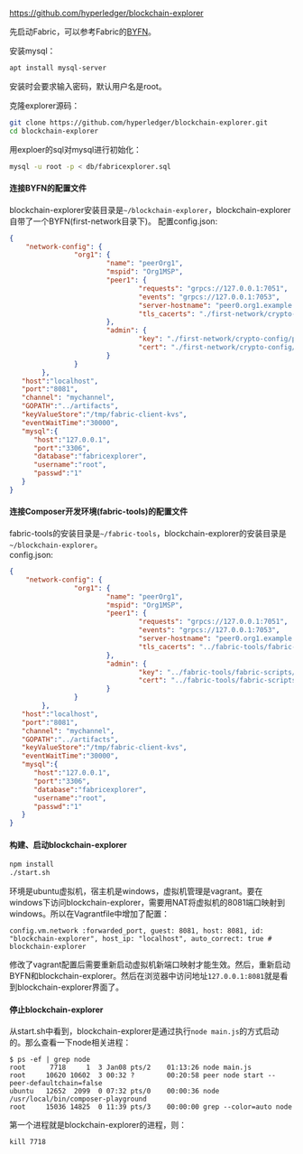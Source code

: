 https://github.com/hyperledger/blockchain-explorer

先启动Fabric，可以参考Fabric的[BYFN](https://hyperledgercn.github.io/hyperledgerDocs/build_network_zh/)。

安装mysql：
```bash
apt install mysql-server
```
安装时会要求输入密码，默认用户名是root。

克隆explorer源码：
```bash
git clone https://github.com/hyperledger/blockchain-explorer.git
cd blockchain-explorer
```

用exploer的sql对mysql进行初始化：
```bash
mysql -u root -p < db/fabricexplorer.sql
```
#### 连接BYFN的配置文件
blockchain-explorer安装目录是`~/blockchain-explorer`，blockchain-explorer自带了一个BYFN(first-network目录下)。
配置config.json:
```json
{
    "network-config": {
                "org1": {
                        "name": "peerOrg1",
                        "mspid": "Org1MSP",
                        "peer1": {
                                "requests": "grpcs://127.0.0.1:7051",
                                "events": "grpcs://127.0.0.1:7053",
                                "server-hostname": "peer0.org1.example.com",
                                "tls_cacerts": "./first-network/crypto-config/peerOrganizations/org1.example.com/peers/peer0.org1.example.com/tls/ca.crt"
                        },
                        "admin": {
                                "key": "./first-network/crypto-config/peerOrganizations/org1.example.com/users/Admin@org1.example.com/msp/keystore",
                                "cert": "./first-network/crypto-config/peerOrganizations/org1.example.com/users/Admin@org1.example.com/msp/signcerts"
                        }
                }
        },
   "host":"localhost",
   "port":"8081",
   "channel": "mychannel",
   "GOPATH":"../artifacts",
   "keyValueStore":"/tmp/fabric-client-kvs",
   "eventWaitTime":"30000",
   "mysql":{
      "host":"127.0.0.1",
      "port":"3306",
      "database":"fabricexplorer",
      "username":"root",
      "passwd":"1"
   }
}
```

#### 连接Composer开发环境(fabric-tools)的配置文件
fabric-tools的安装目录是`~/fabric-tools`，blockchain-explorer的安装目录是`~/blockchain-explorer`。  
config.json:
```json
{
    "network-config": {
                "org1": {
                        "name": "peerOrg1",
                        "mspid": "Org1MSP",
                        "peer1": {
                                "requests": "grpcs://127.0.0.1:7051",
                                "events": "grpcs://127.0.0.1:7053",
                                "server-hostname": "peer0.org1.example.com",
                                "tls_cacerts": "../fabric-tools/fabric-scripts/hlfv1/composer/crypto-config/peerOrganizations/org1.example.com/peers/peer0.org1.example.com/tls/ca.crt"
                        },
                        "admin": {
                                "key": "../fabric-tools/fabric-scripts/hlfv1/composer/crypto-config/peerOrganizations/org1.example.com/users/Admin@org1.example.com/msp/keystore",
                                "cert": "../fabric-tools/fabric-scripts/hlfv1/composer/crypto-config/peerOrganizations/org1.example.com/users/Admin@org1.example.com/msp/signcerts"
                        }
                }
        },
   "host":"localhost",
   "port":"8081",
   "channel": "mychannel",
   "GOPATH":"../artifacts",
   "keyValueStore":"/tmp/fabric-client-kvs",
   "eventWaitTime":"30000",
   "mysql":{
      "host":"127.0.0.1",
      "port":"3306",
      "database":"fabricexplorer",
      "username":"root",
      "passwd":"1"
   }
}
```

#### 构建、启动blockchain-explorer
```bash
npm install
./start.sh
```
环境是ubuntu虚拟机，宿主机是windows，虚拟机管理是vagrant。要在windows下访问blockchain-explorer，需要用NAT将虚拟机的8081端口映射到windows。所以在Vagrantfile中增加了配置：
```
config.vm.network :forwarded_port, guest: 8081, host: 8081, id: "blockchain-explorer", host_ip: "localhost", auto_correct: true # blockchain-explorer
```
修改了vagrant配置后需要重新启动虚拟机新端口映射才能生效。然后，重新启动BYFN和blockchain-explorer。然后在浏览器中访问地址`127.0.0.1:8081`就是看到blockchain-explorer界面了。

#### 停止blockchain-explorer
从start.sh中看到，blockchain-explorer是通过执行`node main.js`的方式启动的。那么查看一下node相关进程：
```
$ ps -ef | grep node
root      7718     1  3 Jan08 pts/2    01:13:26 node main.js
root     10620 10602  3 00:32 ?        00:20:58 peer node start --peer-defaultchain=false
ubuntu   12652  2099  0 07:32 pts/0    00:00:36 node /usr/local/bin/composer-playground
root     15036 14825  0 11:39 pts/3    00:00:00 grep --color=auto node
```
第一个进程就是blockchain-explorer的进程，则：
```
kill 7718
```